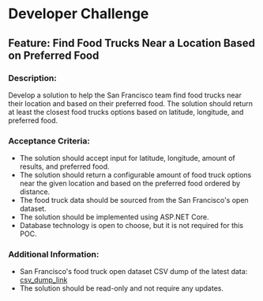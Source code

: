 # Developer Challenge

## Feature: Find Food Trucks Near a Location Based on Preferred Food

### Description:

Develop a solution to help the San Francisco team find food trucks near their location and based on their preferred food. The solution should return at least the closest food trucks options based on latitude, longitude, and preferred food.

### Acceptance Criteria:
* The solution should accept input for latitude, longitude, amount of results, and preferred food.
* The solution should return a configurable amount of food truck options near the given location and based on the preferred food ordered by distance.
* The food truck data should be sourced from the San Francisco's open dataset.
* The solution should be implemented using ASP.NET Core.
* Database technology is open to choose, but it is not required for this POC.

### Additional Information:
* San Francisco's food truck open dataset CSV dump of the latest data: [csv_dump_link](./Mobile_Food_Facility_Permit.csv)
* The solution should be read-only and not require any updates.

